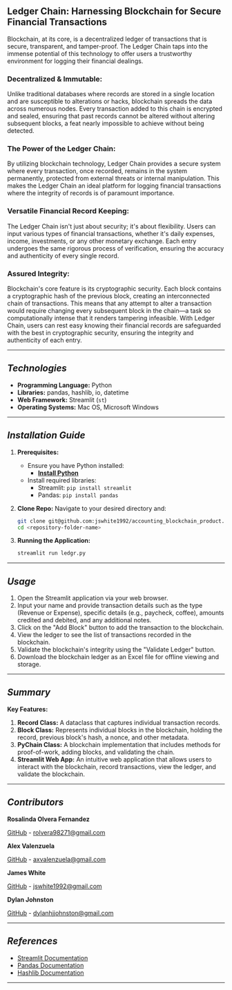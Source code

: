 ## **Ledger Chain: Harnessing Blockchain for Secure Financial Transactions**

Blockchain, at its core, is a decentralized ledger of transactions that is secure, transparent, and tamper-proof. The Ledger Chain taps into the immense potential of this technology to offer users a trustworthy environment for logging their financial dealings.

### **Decentralized & Immutable**:

Unlike traditional databases where records are stored in a single location and are susceptible to alterations or hacks, blockchain spreads the data across numerous nodes. Every transaction added to this chain is encrypted and sealed, ensuring that past records cannot be altered without altering subsequent blocks, a feat nearly impossible to achieve without being detected.

### **The Power of the Ledger Chain**:

By utilizing blockchain technology, Ledger Chain provides a secure system where every transaction, once recorded, remains in the system permanently, protected from external threats or internal manipulation. This makes the Ledger Chain an ideal platform for logging financial transactions where the integrity of records is of paramount importance.

### **Versatile Financial Record Keeping**:

The Ledger Chain isn't just about security; it's about flexibility. Users can input various types of financial transactions, whether it's daily expenses, income, investments, or any other monetary exchange. Each entry undergoes the same rigorous process of verification, ensuring the accuracy and authenticity of every single record.

### **Assured Integrity**:

Blockchain's core feature is its cryptographic security. Each block contains a cryptographic hash of the previous block, creating an interconnected chain of transactions. This means that any attempt to alter a transaction would require changing every subsequent block in the chain—a task so computationally intense that it renders tampering infeasible. With Ledger Chain, users can rest easy knowing their financial records are safeguarded with the best in cryptographic security, ensuring the integrity and authenticity of each entry.

---

## *Technologies*

- **Programming Language:** Python
- **Libraries:** pandas, hashlib, io, datetime
- **Web Framework:** Streamlit (`st`)
- **Operating Systems:** Mac OS, Microsoft Windows

---

## *Installation Guide*

1. **Prerequisites:**
    - Ensure you have Python installed:
        - **[Install Python](https://www.python.org/downloads/)**
    - Install required libraries:
        - Streamlit: `pip install streamlit`
        - Pandas: `pip install pandas`

2. **Clone Repo:** 
   Navigate to your desired directory and:
   
    ```bash
    git clone git@github.com:jswhite1992/accounting_blockchain_product.git
    cd <repository-folder-name>
    ```

3. **Running the Application:**
    ```bash
    streamlit run ledgr.py
    ```

---

## *Usage*

1. Open the Streamlit application via your web browser.
2. Input your name and provide transaction details such as the type (Revenue or Expense), specific details (e.g., paycheck, coffee), amounts credited and debited, and any additional notes.
3. Click on the "Add Block" button to add the transaction to the blockchain.
4. View the ledger to see the list of transactions recorded in the blockchain.
5. Validate the blockchain's integrity using the "Validate Ledger" button.
6. Download the blockchain ledger as an Excel file for offline viewing and storage.

---

## *Summary*

**Key Features:**

1. **Record Class:** A dataclass that captures individual transaction records.
2. **Block Class:** Represents individual blocks in the blockchain, holding the record, previous block's hash, a nonce, and other metadata.
3. **PyChain Class:** A blockchain implementation that includes methods for proof-of-work, adding blocks, and validating the chain.
4. **Streamlit Web App:** An intuitive web application that allows users to interact with the blockchain, record transactions, view the ledger, and validate the blockchain.


---
## *Contributors*

**Rosalinda Olvera Fernandez**

[GitHub](https://github.com/rolvera05) - rolvera98271@gmail.com

**Alex Valenzuela**

[GitHub](axvalenzuela@gmail.com) - axvalenzuela@gmail.com

**James White**

[GitHub](jswhite1992@gmail.com) - jswhite1992@gmail.com

**Dylan Johnston**

[GitHub](dylanhjjohnston@gmail.com) - dylanhjjohnston@gmail.com

---


## *References*

- [Streamlit Documentation](https://docs.streamlit.io/)
- [Pandas Documentation](https://pandas.pydata.org/docs/)
- [Hashlib Documentation](https://docs.python.org/3/library/hashlib.html)

---

